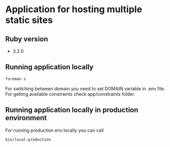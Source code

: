 # Application for hosting multiple static sites

## Ruby version

- 3.2.0

## Running application locally

```bash
foreman s
```

For switching between domain you need to set DOMAIN variable in .env file.
For getting available constraints check app/constraints folder.

## Running application locally in production environment

For running production env locally you can call

```bash
bin/local-production
```
